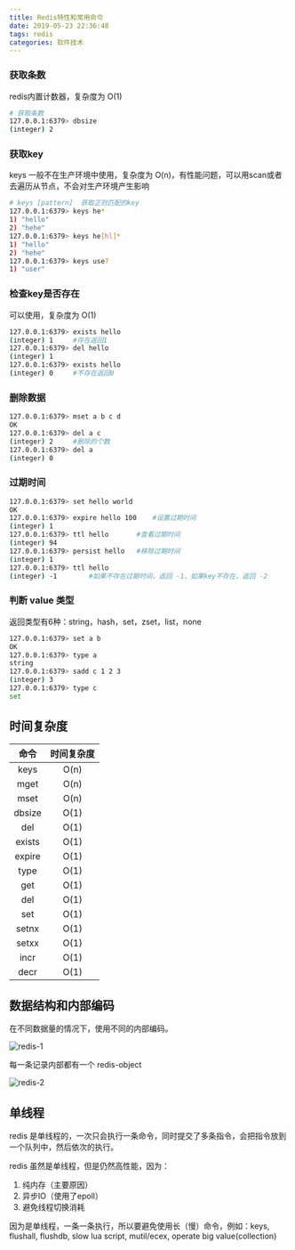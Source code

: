 ```yaml
---
title: Redis特性和常用命令
date: 2019-05-23 22:36:48
tags: redis
categories: 软件技术
---
```


### 获取条数

redis内置计数器，复杂度为 O(1)

```bash
# 获取条数
127.0.0.1:6379> dbsize
(integer) 2
```

### 获取key

keys 一般不在生产环境中使用，复杂度为 O(n)，有性能问题，可以用scan或者去遍历从节点，不会对生产环境产生影响

```bash
# keys [pattern]  获取正则匹配的key
127.0.0.1:6379> keys he*
1) "hello"
2) "hehe"
127.0.0.1:6379> keys he[hl]*
1) "hello"
2) "hehe"
127.0.0.1:6379> keys use?
1) "user"
```

### 检查key是否存在

可以使用，复杂度为 O(1)

```bash
127.0.0.1:6379> exists hello
(integer) 1     #存在返回1
127.0.0.1:6379> del hello
(integer) 1
127.0.0.1:6379> exists hello
(integer) 0     #不存在返回0
```

### 删除数据

```bash
127.0.0.1:6379> mset a b c d
OK
127.0.0.1:6379> del a c
(integer) 2     #删除的个数
127.0.0.1:6379> del a
(integer) 0
```

### 过期时间

```bash
127.0.0.1:6379> set hello world
OK
127.0.0.1:6379> expire hello 100    #设置过期时间
(integer) 1
127.0.0.1:6379> ttl hello       #查看过期时间
(integer) 94
127.0.0.1:6379> persist hello   #移除过期时间
(integer) 1
127.0.0.1:6379> ttl hello
(integer) -1        #如果不存在过期时间，返回 -1，如果key不存在，返回 -2
```

### 判断 value 类型

返回类型有6种：string，hash，set，zset，list，none

```bash
127.0.0.1:6379> set a b
OK
127.0.0.1:6379> type a
string
127.0.0.1:6379> sadd c 1 2 3
(integer) 3
127.0.0.1:6379> type c
set
```

## 时间复杂度

命令   | 时间复杂度
:-----:|:------:
keys   |  O(n)
mget   |  O(n)
mset   |  O(n)
dbsize |  O(1)
del    |  O(1)
exists |  O(1)
expire |  O(1)
type   |  O(1)
get    |  O(1)
del    |  O(1)
set    |  O(1)
setnx  |  O(1)
setxx  |  O(1)
incr   |  O(1)
decr   |  O(1)

## 数据结构和内部编码

在不同数据量的情况下，使用不同的内部编码。

![redis-1](https://cdn.jsdelivr.net/gh/goldsubmarine/cdn@master/blog/redis-1.png)

每一条记录内部都有一个 redis-object

![redis-2](https://cdn.jsdelivr.net/gh/goldsubmarine/cdn@master/blog/redis-2.png)

## 单线程

redis 是单线程的，一次只会执行一条命令，同时提交了多条指令，会把指令放到一个队列中，然后依次的执行。

redis 虽然是单线程，但是仍然高性能，因为：

1. 纯内存（主要原因）
2. 异步IO（使用了epoll）
3. 避免线程切换消耗

因为是单线程，一条一条执行，所以要避免使用长（慢）命令，例如：keys, flushall, flushdb, slow lua script, mutil/ecex, operate big value(collection)